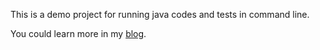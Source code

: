 This is a demo project for running java codes and tests in command line.

You could learn more in my [blog](https://fanyfull.github.io/2023/12/03/how-to-use-maven-to-execute-Java-programs-in-commandline-and-tests).


